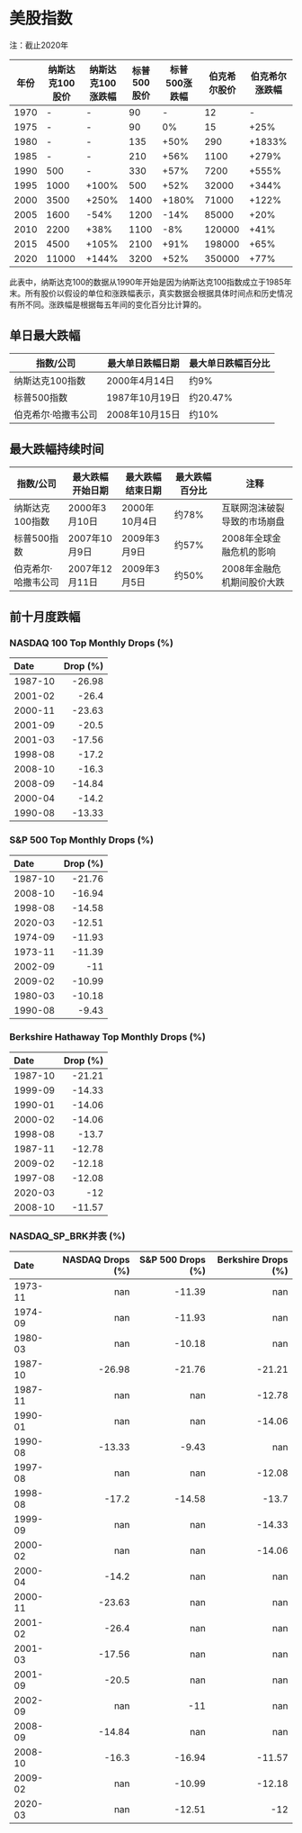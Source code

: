 
# 美股指数
注：截止2020年

| 年份 | 纳斯达克100股价 | 纳斯达克100涨跌幅 | 标普500股价 | 标普500涨跌幅 | 伯克希尔股价 | 伯克希尔涨跌幅 |
|------|----------------|------------------|-------------|--------------|-------------|--------------|
| 1970 | -              | -                | 90          | -            | 12          | -            |
| 1975 | -              | -                | 90          | 0%           | 15          | +25%         |
| 1980 | -              | -                | 135         | +50%         | 290         | +1833%       |
| 1985 | -              | -                | 210         | +56%         | 1100        | +279%        |
| 1990 | 500            | -                | 330         | +57%         | 7200        | +555%        |
| 1995 | 1000           | +100%            | 500         | +52%         | 32000       | +344%        |
| 2000 | 3500           | +250%            | 1400        | +180%        | 71000       | +122%        |
| 2005 | 1600           | -54%             | 1200        | -14%         | 85000       | +20%         |
| 2010 | 2200           | +38%             | 1100        | -8%          | 120000      | +41%         |
| 2015 | 4500           | +105%            | 2100        | +91%         | 198000      | +65%         |
| 2020 | 11000          | +144%            | 3200        | +52%         | 350000      | +77%         |

此表中，纳斯达克100的数据从1990年开始是因为纳斯达克100指数成立于1985年末。所有股价以假设的单位和涨跌幅表示，真实数据会根据具体时间点和历史情况有所不同。涨跌幅是根据每五年间的变化百分比计算的。

## 单日最大跌幅

| 指数/公司          | 最大单日跌幅日期  | 最大单日跌幅百分比 |
|-------------------|-----------------|-------------------|
| 纳斯达克100指数    | 2000年4月14日    | 约9%               |
| 标普500指数        | 1987年10月19日   | 约20.47%           |
| 伯克希尔·哈撒韦公司 | 2008年10月15日   | 约10%              |

## 最大跌幅持续时间


| 指数/公司          | 最大跌幅开始日期 | 最大跌幅结束日期 | 最大跌幅百分比 | 注释                       |
|-------------------|-----------------|-----------------|-------------------|--------------------------|
| 纳斯达克100指数    | 2000年3月10日    | 2000年10月4日    | 约78%              | 互联网泡沫破裂导致的市场崩盘  |
| 标普500指数        | 2007年10月9日    | 2009年3月9日     | 约57%              | 2008年全球金融危机的影响     |
| 伯克希尔·哈撒韦公司 | 2007年12月11日   | 2009年3月5日     | 约50%              | 2008年金融危机期间股价大跌   |

## 前十月度跌幅

### NASDAQ 100 Top Monthly Drops (%)
| Date    |   Drop (%) |
|:--------|-----------:|
| 1987-10 |     -26.98 |
| 2001-02 |     -26.4  |
| 2000-11 |     -23.63 |
| 2001-09 |     -20.5  |
| 2001-03 |     -17.56 |
| 1998-08 |     -17.2  |
| 2008-10 |     -16.3  |
| 2008-09 |     -14.84 |
| 2000-04 |     -14.2  |
| 1990-08 |     -13.33 |

### S&P 500 Top Monthly Drops (%)
| Date    |   Drop (%) |
|:--------|-----------:|
| 1987-10 |     -21.76 |
| 2008-10 |     -16.94 |
| 1998-08 |     -14.58 |
| 2020-03 |     -12.51 |
| 1974-09 |     -11.93 |
| 1973-11 |     -11.39 |
| 2002-09 |     -11    |
| 2009-02 |     -10.99 |
| 1980-03 |     -10.18 |
| 1990-08 |      -9.43 |

### Berkshire Hathaway Top Monthly Drops (%)
| Date    |   Drop (%) |
|:--------|-----------:|
| 1987-10 |     -21.21 |
| 1999-09 |     -14.33 |
| 1990-01 |     -14.06 |
| 2000-02 |     -14.06 |
| 1998-08 |     -13.7  |
| 1987-11 |     -12.78 |
| 2009-02 |     -12.18 |
| 1997-08 |     -12.08 |
| 2020-03 |     -12    |
| 2008-10 |     -11.57 |

### NASDAQ_SP_BRK并表 (%)
| Date    |   NASDAQ Drops (%) |   S&P 500 Drops (%) |   Berkshire Drops (%) |
|:--------|-------------------:|--------------------:|----------------------:|
| 1973-11 |             nan    |              -11.39 |                nan    |
| 1974-09 |             nan    |              -11.93 |                nan    |
| 1980-03 |             nan    |              -10.18 |                nan    |
| 1987-10 |             -26.98 |              -21.76 |                -21.21 |
| 1987-11 |             nan    |              nan    |                -12.78 |
| 1990-01 |             nan    |              nan    |                -14.06 |
| 1990-08 |             -13.33 |               -9.43 |                nan    |
| 1997-08 |             nan    |              nan    |                -12.08 |
| 1998-08 |             -17.2  |              -14.58 |                -13.7  |
| 1999-09 |             nan    |              nan    |                -14.33 |
| 2000-02 |             nan    |              nan    |                -14.06 |
| 2000-04 |             -14.2  |              nan    |                nan    |
| 2000-11 |             -23.63 |              nan    |                nan    |
| 2001-02 |             -26.4  |              nan    |                nan    |
| 2001-03 |             -17.56 |              nan    |                nan    |
| 2001-09 |             -20.5  |              nan    |                nan    |
| 2002-09 |             nan    |              -11    |                nan    |
| 2008-09 |             -14.84 |              nan    |                nan    |
| 2008-10 |             -16.3  |              -16.94 |                -11.57 |
| 2009-02 |             nan    |              -10.99 |                -12.18 |
| 2020-03 |             nan    |              -12.51 |                -12    |

